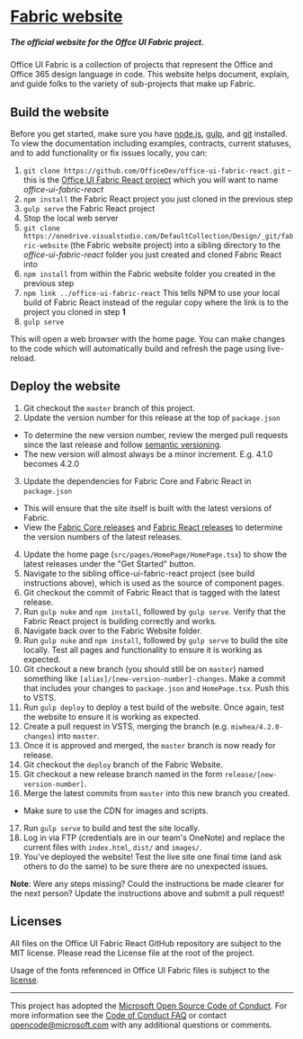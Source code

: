 # [Fabric website](http://dev.office.com/fabric)

##### The official website for the Offce UI Fabric project.

Office UI Fabric is a collection of projects that represent the Office and Office 365 design language in code. This website helps document, explain, and guide folks to the variety of sub-projects that make up Fabric.

## Build the website

Before you get started, make sure you have [node.js](https://nodejs.org/), [gulp](http://gulpjs.com/), and [git](https://git-scm.com/) installed. To view the documentation including examples, contracts, current statuses, and to add functionality or fix issues locally, you can:

1. `git clone https://github.com/OfficeDev/office-ui-fabric-react.git` - this is the [Office UI Fabric React project](https://github.com/OfficeDev/office-ui-fabric-react) which you will want to name *office-ui-fabric-react*
2. `npm install` the Fabric React project you just cloned in the previous step
3. `gulp serve` the Fabric React project
4. Stop the local web server
5. `git clone https://onedrive.visualstudio.com/DefaultCollection/Design/_git/fabric-website` (the Fabric website project) into a sibling directory to the *office-ui-fabric-react* folder you just created and cloned Fabric React into
6. `npm install` from within the Fabric website folder you created in the previous step
7. `npm link ../office-ui-fabric-react` This tells NPM to use your local build of Fabric React instead of the regular copy where the link is to the project you cloned in step **1**
8. `gulp serve`

This will open a web browser with the home page. You can make changes to the code which will automatically build and refresh the page using live-reload.

## Deploy the website

1. Git checkout the `master` branch of this project.
2. Update the version number for this release at the top of `package.json`
 - To determine the new version number, review the merged pull requests since the last release and follow [semantic versioning](http://semver.org).
 - The new version will almost always be a minor increment. E.g. 4.1.0 becomes 4.2.0
3. Update the dependencies for Fabric Core and Fabric React in `package.json`
 - This will ensure that the site itself is built with the latest versions of Fabric.
 - View the [Fabric Core releases](https://github.com/OfficeDev/office-ui-fabric-core/releases) and [Fabric React releases](https://github.com/OfficeDev/office-ui-fabric-react/releases) to determine the version numbers of the latest releases.
4. Update the home page (`src/pages/HomePage/HomePage.tsx`) to show the latest releases under the "Get Started" button.
5. Navigate to the sibling office-ui-fabric-react project (see build instructions above), which is used as the source of component pages.
6. Git checkout the commit of Fabric React that is tagged with the latest release.
7. Run `gulp nuke` and `npm install`, followed by `gulp serve`. Verify that the Fabric React project is building correctly and works.
8. Navigate back over to the Fabric Website folder.
9. Run `gulp nuke` and `npm install`, followed by `gulp serve` to build the site locally. Test all pages and functionality to ensure it is working as expected.
10. Git checkout a new branch (you should still be on `master`) named something like `[alias]/[new-version-number]-changes`. Make a commit that includes your changes to `package.json` and `HomePage.tsx`. Push this to VSTS.
11. Run `gulp deploy` to deploy a test build of the website. Once again, test the website to ensure it is working as expected.
12. Create a pull request in VSTS, merging the branch (e.g. `miwhea/4.2.0-changes`) into `master`.
13. Once it is approved and merged, the `master` branch is now ready for release.
14. Git checkout the `deploy` branch of the Fabric Website.
15. Git checkout a new release branch named in the form `release/[new-version-number]`.
16. Merge the latest commits from `master` into this new branch you created.
 - Make sure to use the CDN for images and scripts.
17. Run `gulp serve` to build and test the site locally.
18. Log in via FTP (credentials are in our team's OneNote) and replace the current files with `index.html`, `dist/` and `images/`.
19. You've deployed the website! Test the live site one final time (and ask others to do the same) to be sure there are no unexpected issues.

**Note**: Were any steps missing? Could the instructions be made clearer for the next person? Update the instructions above and submit a pull request!

## Licenses

All files on the Office UI Fabric React GitHub repository are subject to the MIT license. Please read the License file at the root of the project. 

Usage of the fonts referenced in Office UI Fabric files is subject to the [license](https://spoprod-a.akamaihd.net/files/fabric/assets/license.txt).

- - - 

This project has adopted the [Microsoft Open Source Code of Conduct](https://opensource.microsoft.com/codeofconduct/). For more information see the [Code of Conduct FAQ](https://opensource.microsoft.com/codeofconduct/faq/) or contact [opencode@microsoft.com](mailto:opencode@microsoft.com) with any additional questions or comments.
